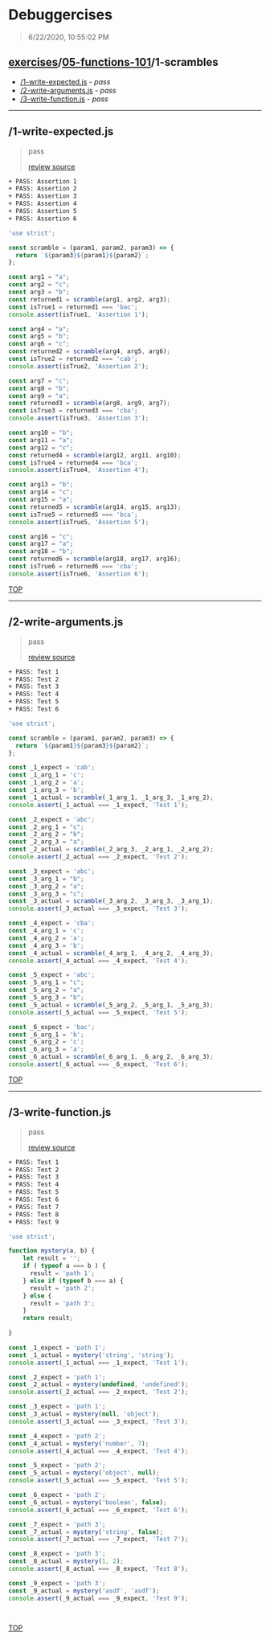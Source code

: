 # Debuggercises 

> 6/22/2020, 10:55:02 PM 

## [exercises](../../README.md)/[05-functions-101](../README.md)/1-scrambles 

- [/1-write-expected.js](#1-write-expectedjs) - _pass_ 
- [/2-write-arguments.js](#2-write-argumentsjs) - _pass_ 
- [/3-write-function.js](#3-write-functionjs) - _pass_ 
---

## /1-write-expected.js 

> pass 
>
> [review source](../../../exercises/05-functions-101/1-scrambles/1-write-expected.js)

```txt
+ PASS: Assertion 1
+ PASS: Assertion 2
+ PASS: Assertion 3
+ PASS: Assertion 4
+ PASS: Assertion 5
+ PASS: Assertion 6
```

```js
'use strict';

const scramble = (param1, param2, param3) => {
  return `${param3}${param1}${param2}`;
};

const arg1 = "a";
const arg2 = "c";
const arg3 = "b";
const returned1 = scramble(arg1, arg2, arg3);
const isTrue1 = returned1 === 'bac';
console.assert(isTrue1, 'Assertion 1');

const arg4 = "a";
const arg5 = "b";
const arg6 = "c";
const returned2 = scramble(arg4, arg5, arg6);
const isTrue2 = returned2 === 'cab';
console.assert(isTrue2, 'Assertion 2');

const arg7 = "c";
const arg8 = "b";
const arg9 = "a";
const returned3 = scramble(arg8, arg9, arg7);
const isTrue3 = returned3 === 'cba';
console.assert(isTrue3, 'Assertion 3');

const arg10 = "b";
const arg11 = "a";
const arg12 = "c";
const returned4 = scramble(arg12, arg11, arg10);
const isTrue4 = returned4 === 'bca';
console.assert(isTrue4, 'Assertion 4');

const arg13 = "b";
const arg14 = "c";
const arg15 = "a";
const returned5 = scramble(arg14, arg15, arg13);
const isTrue5 = returned5 === 'bca';
console.assert(isTrue5, 'Assertion 5');

const arg16 = "c";
const arg17 = "a";
const arg18 = "b";
const returned6 = scramble(arg18, arg17, arg16);
const isTrue6 = returned6 === 'cba';
console.assert(isTrue6, 'Assertion 6');


```

[TOP](#debuggercises)

---

## /2-write-arguments.js 

> pass 
>
> [review source](../../../exercises/05-functions-101/1-scrambles/2-write-arguments.js)

```txt
+ PASS: Test 1
+ PASS: Test 2
+ PASS: Test 3
+ PASS: Test 4
+ PASS: Test 5
+ PASS: Test 6
```

```js
'use strict';

const scramble = (param1, param2, param3) => {
  return `${param1}${param3}${param2}`;
};

const _1_expect = 'cab';
const _1_arg_1 = 'c';
const _1_arg_2 = 'a';
const _1_arg_3 = 'b';
const _1_actual = scramble(_1_arg_1, _1_arg_3, _1_arg_2);
console.assert(_1_actual === _1_expect, 'Test 1');

const _2_expect = 'abc';
const _2_arg_1 = "c";
const _2_arg_2 = "b";
const _2_arg_3 = "a";
const _2_actual = scramble(_2_arg_3, _2_arg_1, _2_arg_2);
console.assert(_2_actual === _2_expect, 'Test 2');

const _3_expect = 'abc';
const _3_arg_1 = "b";
const _3_arg_2 = "a";
const _3_arg_3 = "c";
const _3_actual = scramble(_3_arg_2, _3_arg_3, _3_arg_1);
console.assert(_3_actual === _3_expect, 'Test 3');

const _4_expect = 'cba';
const _4_arg_1 = 'c';
const _4_arg_2 = 'a';
const _4_arg_3 = 'b';
const _4_actual = scramble(_4_arg_1, _4_arg_2, _4_arg_3);
console.assert(_4_actual === _4_expect, 'Test 4');

const _5_expect = 'abc';
const _5_arg_1 = "c";
const _5_arg_2 = "a";
const _5_arg_3 = "b";
const _5_actual = scramble(_5_arg_2, _5_arg_1, _5_arg_3);
console.assert(_5_actual === _5_expect, 'Test 5');

const _6_expect = 'bac';
const _6_arg_1 = 'b';
const _6_arg_2 = 'c';
const _6_arg_3 = 'a';
const _6_actual = scramble(_6_arg_1, _6_arg_2, _6_arg_3);
console.assert(_6_actual === _6_expect, 'Test 6');


```

[TOP](#debuggercises)

---

## /3-write-function.js 

> pass 
>
> [review source](../../../exercises/05-functions-101/1-scrambles/3-write-function.js)

```txt
+ PASS: Test 1
+ PASS: Test 2
+ PASS: Test 3
+ PASS: Test 4
+ PASS: Test 5
+ PASS: Test 6
+ PASS: Test 7
+ PASS: Test 8
+ PASS: Test 9
```

```js
'use strict';

function mystery(a, b) {
    let result = '';
    if ( typeof a === b ) {
      result = 'path 1';
    } else if (typeof b === a) {
      result = 'path 2';
    } else {
      result = 'path 3';
    }
    return result;
  
}

const _1_expect = 'path 1';
const _1_actual = mystery('string', 'string');
console.assert(_1_actual === _1_expect, 'Test 1');

const _2_expect = 'path 1';
const _2_actual = mystery(undefined, 'undefined');
console.assert(_2_actual === _2_expect, 'Test 2');

const _3_expect = 'path 1';
const _3_actual = mystery(null, 'object');
console.assert(_3_actual === _3_expect, 'Test 3');

const _4_expect = 'path 2';
const _4_actual = mystery('number', 7);
console.assert(_4_actual === _4_expect, 'Test 4');

const _5_expect = 'path 2';
const _5_actual = mystery('object', null);
console.assert(_5_actual === _5_expect, 'Test 5');

const _6_expect = 'path 2';
const _6_actual = mystery('boolean', false);
console.assert(_6_actual === _6_expect, 'Test 6');

const _7_expect = 'path 3';
const _7_actual = mystery('string', false);
console.assert(_7_actual === _7_expect, 'Test 7');

const _8_expect = 'path 3';
const _8_actual = mystery(1, 2);
console.assert(_8_actual === _8_expect, 'Test 8');

const _9_expect = 'path 3';
const _9_actual = mystery('asdf', 'asdf');
console.assert(_9_actual === _9_expect, 'Test 9');




```

[TOP](#debuggercises)

